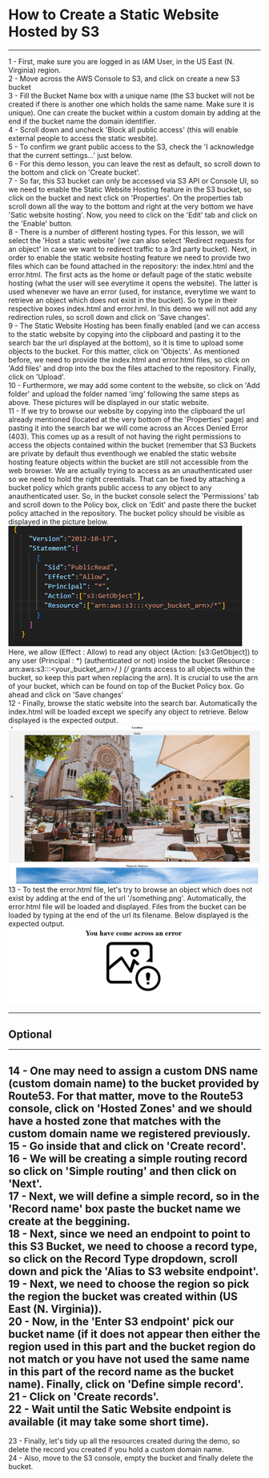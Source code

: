 # How to Create a Static Website Hosted by S3

---

1 - First, make sure you are logged in as IAM User, in the US East (N. Virginia) region. <br/>
2 - Move across the AWS Console to S3, and click on create a new S3 bucket <br/>
3 - Fill the Bucket Name box with a unique name (the S3 bucket will not be created if there is another one which holds the same name. Make sure it is unique). One can create the bucket within a custom domain by adding at the end if the bucket name the domain identifier. <br/>
4 - Scroll down and uncheck 'Block all public access' (this will enable external people to access the static wesbite). <br/>
5 - To confirm we grant public access to the S3, check the 'I acknowledge that the current settings...' just below. <br/>
6 - For this demo lesson, you can leave the rest as default, so scroll down to the bottom and click on 'Create bucket'. <br/>
7 - So far, this S3 bucket can only be accessed via S3 API or Console UI, so we need to enable the Static Website Hosting feature in the S3 bucket, so click on the bucket and next click on 'Properties'. On the properties tab scroll down all the way  to the bottom and right at the very bottom we have 'Satic website hosting'. Now, you need to click on the 'Edit' tab and click on the 'Enable' button. <br/>
8 - There is a number of different hosting types. For this lesson, we will select the 'Host a static website' (we can also select 'Redirect requests for an object' in case we want to redirect traffic to a 3rd party bucket). Next, in order to enable the static website hosting feature we need to provide two files which can be found attached in the repository: the index.html and the error.html. The first acts as the home or default page of the static website hosting (what the user will see everytime it opens the website). The latter is used whenever we have an error (used, for instance, everytime we want to retrieve an object which does not exist in the bucket). So type in their respective boxes index.html and error.hml. In this demo we will not add any redirection rules, so scroll down and click on 'Save changes'. <br/>
9 -  The Static Website Hosting has been finally enabled (and we can access to the static website by copying into the clipboard and pasting it to the search bar the url displayed at the bottom), so it is time to upload some objects to the bucket. For this matter, click on 'Objects'. As mentioned before, we need to provide the index.html and error.html files, so click on 'Add files' and drop into the box the files attached to the repository. Finally, click on 'Upload'. <br/>
10 - Furthermore, we may add some content to the website, so click on 'Add folder' and upload the folder named 'img' following the same steps as above. These pictures will be displayed in our static website. <br/>
11 - If we try to browse our website by copying into the clipboard the url already mentioned (located at the very bottom of the 'Properties' page) and pasting it into the search bar we will come across an Acces Denied Error (403). This comes up as a result of not having the right permissions to access the objects contained within the bucket (remember that S3 Buckets are private by default thus eventhough we enabled the static website hosting feature objects within the bucket are still not accessible from the web browser. We are actually trying to access as an unauthenticated user so we need to hold the right creentials. That can be fixed by attaching a bucket policy which grants public access to any object to any anauthenticated user. So, in the bucket console select the 'Permissions' tab and scroll down to the Policy box, click on 'Edit' and paste there the bucket policy attached in the repository. The bucket policy should be visible as displayed in the picture below.<br/>
![Alt text](bucket_policy_pic.png)
Here, we allow (Effect : Allow) to read any object (Action: [s3:GetObject]) to any user (Principal : *) (authenticated or not) inside the bucket (Resource : arn:aws:s3:::<your_bucket_arn>/ *) (/* grants access to all objects within the bucket, so keep this part when replacing the arn). It is crucial to use the arn of your bucket, which can be found on top of the Bucket Policy box. Go ahead and click on 'Save changes' <br/>
12 - Finally, browse the static website into the search bar. Automatically the index.html will be loaded except we specify any object to retrieve. Below displayed is the expected output.<br/>
![Alt text](pic1.png)
13 - To test the error.html file, let's try to browse an object which does not exist by adding at the end of the url '/something.png'. Automatically, the error.html file will be loaded and displayed. Files from the bucket can be loaded by typing at the end of the url its filename. Below displayed is the expected output.<br/>
![Alt text](pic2.png)

---
## Optional
---
14 - One may need to assign a custom DNS name (custom domain name) to the bucket provided by Route53. For that matter, move to the Route53 console, click on 'Hosted Zones' and we should have a hosted zone that matches with the custom domain name we registered previously. <br/>
15 - Go inside that and click on 'Create record'. <br/>
16 - We will be creating a simple routing record so click on 'Simple routing' and then click on 'Next'. <br/>
17 - Next, we will define a simple record, so in the 'Record name' box paste the bucket name we create at the beggining. <br/>
18 - Next, since we need an endpoint to point to this S3 Bucket, we need to choose a record type, so click on the Record Type dropdown, scroll down and pick the 'Alias to S3 website endpoint'. <br/>
19 - Next, we need to choose the region so pick the region the bucket was created within (US East (N. Virginia)). <br/>
20 - Now, in the 'Enter S3 endpoint' pick our bucket name (if it does not appear then either the region used in this part and the bucket region do not match or you have not used the same name in this part of the record name as the bucket name). Finally, click on 'Define simple record'. <br/>
21 - Click on 'Create records'. <br/>
22 - Wait until the Satic Website endpoint is available (it may take some short time). <br/>
---
23 - Finally, let's tidy up all the resources created during the demo, so delete the record you created if you hold a custom domain name. <br/>
24 - Also, move to the S3 console, empty the bucket and finally delete the bucket. <br/>
